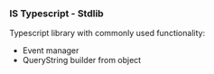 ### IS Typescript - Stdlib

Typescript library with commonly used functionality:
- Event manager
- QueryString builder from object